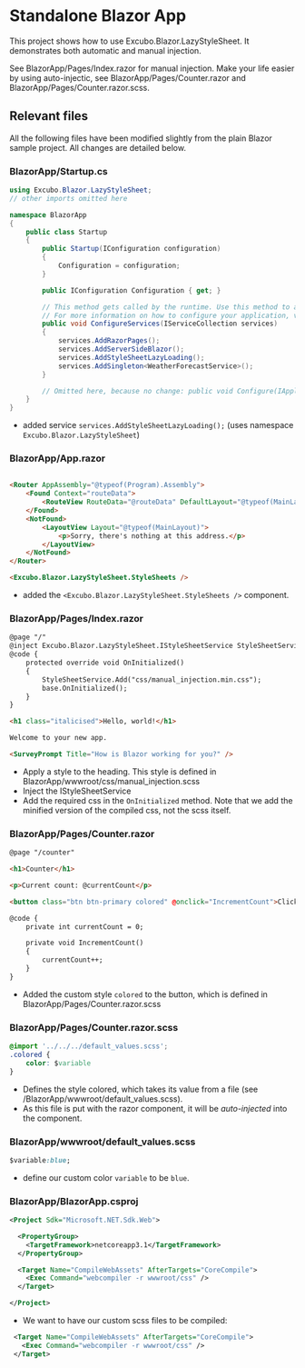 # Standalone Blazor App

This project shows how to use Excubo.Blazor.LazyStyleSheet. It demonstrates both automatic and manual injection.

See BlazorApp/Pages/Index.razor for manual injection. Make your life easier by using auto-injectic, see BlazorApp/Pages/Counter.razor and BlazorApp/Pages/Counter.razor.scss.

## Relevant files

All the following files have been modified slightly from the plain Blazor sample project. All changes are detailed below.


### BlazorApp/Startup.cs

```cs
using Excubo.Blazor.LazyStyleSheet;
// other imports omitted here

namespace BlazorApp
{
    public class Startup
    {
        public Startup(IConfiguration configuration)
        {
            Configuration = configuration;
        }

        public IConfiguration Configuration { get; }

        // This method gets called by the runtime. Use this method to add services to the container.
        // For more information on how to configure your application, visit https://go.microsoft.com/fwlink/?LinkID=398940
        public void ConfigureServices(IServiceCollection services)
        {
            services.AddRazorPages();
            services.AddServerSideBlazor();
            services.AddStyleSheetLazyLoading();
            services.AddSingleton<WeatherForecastService>();
        }

        // Omitted here, because no change: public void Configure(IApplicationBuilder app, IWebHostEnvironment env)
    }
}
```

- added service `services.AddStyleSheetLazyLoading();` (uses namespace `Excubo.Blazor.LazyStyleSheet`)

### BlazorApp/App.razor

```html

<Router AppAssembly="@typeof(Program).Assembly">
    <Found Context="routeData">
        <RouteView RouteData="@routeData" DefaultLayout="@typeof(MainLayout)" />
    </Found>
    <NotFound>
        <LayoutView Layout="@typeof(MainLayout)">
            <p>Sorry, there's nothing at this address.</p>
        </LayoutView>
    </NotFound>
</Router>

<Excubo.Blazor.LazyStyleSheet.StyleSheets />
```

-  added the `<Excubo.Blazor.LazyStyleSheet.StyleSheets />` component.

### BlazorApp/Pages/Index.razor

```html
@page "/"
@inject Excubo.Blazor.LazyStyleSheet.IStyleSheetService StyleSheetService
@code {
    protected override void OnInitialized()
    {
        StyleSheetService.Add("css/manual_injection.min.css");
        base.OnInitialized();
    }
}

<h1 class="italicised">Hello, world!</h1>

Welcome to your new app.

<SurveyPrompt Title="How is Blazor working for you?" />
```

- Apply a style to the heading. This style is defined in BlazorApp/wwwroot/css/manual_injection.scss
- Inject the IStyleSheetService
- Add the required css in the `OnInitialized` method. Note that we add the minified version of the compiled css, not the scss itself.


### BlazorApp/Pages/Counter.razor

```html
@page "/counter"

<h1>Counter</h1>

<p>Current count: @currentCount</p>

<button class="btn btn-primary colored" @onclick="IncrementCount">Click me</button>

@code {
    private int currentCount = 0;

    private void IncrementCount()
    {
        currentCount++;
    }
}
```

- Added the custom style `colored` to the button, which is defined in BlazorApp/Pages/Counter.razor.scss

### BlazorApp/Pages/Counter.razor.scss

```css
@import '../../../default_values.scss';
.colored {
    color: $variable
}
```

- Defines the style colored, which takes its value from a file (see /BlazorApp/wwwroot/default_values.scss). 
- As this file is put with the razor component, it will be *auto-injected* into the component.

### BlazorApp/wwwroot/default_values.scss

```css
$variable:blue;
```

- define our custom color `variable` to be `blue`.

### BlazorApp/BlazorApp.csproj

```xml
<Project Sdk="Microsoft.NET.Sdk.Web">

  <PropertyGroup>
    <TargetFramework>netcoreapp3.1</TargetFramework>
  </PropertyGroup>

  <Target Name="CompileWebAssets" AfterTargets="CoreCompile">
    <Exec Command="webcompiler -r wwwroot/css" />
  </Target>

</Project>
```

 - We want to have our custom scss files to be compiled:
 ```xml
  <Target Name="CompileWebAssets" AfterTargets="CoreCompile">
    <Exec Command="webcompiler -r wwwroot/css" />
  </Target>
 ```


